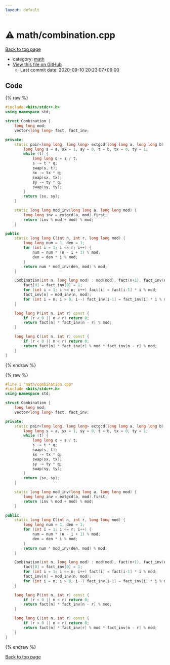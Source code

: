 ```yaml
---
layout: default
---
```


<!-- mathjax config similar to math.stackexchange -->
<script type="text/javascript" async
  src="https://cdnjs.cloudflare.com/ajax/libs/mathjax/2.7.5/MathJax.js?config=TeX-MML-AM_CHTML">
</script>
<script type="text/x-mathjax-config">
  MathJax.Hub.Config({
    TeX: { equationNumbers: { autoNumber: "AMS" }},
    tex2jax: {
      inlineMath: [ ['$','$'] ],
      processEscapes: true
    },
    "HTML-CSS": { matchFontHeight: false },
    displayAlign: "left",
    displayIndent: "2em"
  });
</script>

<script type="text/javascript" src="https://cdnjs.cloudflare.com/ajax/libs/jquery/3.4.1/jquery.min.js"></script>
<script src="https://cdn.jsdelivr.net/npm/jquery-balloon-js@1.1.2/jquery.balloon.min.js" integrity="sha256-ZEYs9VrgAeNuPvs15E39OsyOJaIkXEEt10fzxJ20+2I=" crossorigin="anonymous"></script>
<script type="text/javascript" src="../../assets/js/copy-button.js"></script>
<link rel="stylesheet" href="../../assets/css/copy-button.css" />


# :warning: math/combination.cpp

<a href="../../index.html">Back to top page</a>

* category: <a href="../../index.html#7e676e9e663beb40fd133f5ee24487c2">math</a>
* <a href="{{ site.github.repository_url }}/blob/master/math/combination.cpp">View this file on GitHub</a>
    - Last commit date: 2020-09-10 20:23:07+09:00




## Code

<a id="unbundled"></a>
{% raw %}
```cpp
#include <bits/stdc++.h>
using namespace std;

struct Combination {
    long long mod;
    vector<long long> fact, fact_inv;

private:
    static pair<long long, long long> extgcd(long long a, long long b) {
        long long s = a, sx = 1, sy = 0, t = b, tx = 0, ty = 1;
        while (t) {
            long long q = s / t;
            s -= t * q;
            swap(s, t);
            sx -= tx * q;
            swap(sx, tx);
            sy -= ty * q;
            swap(sy, ty);
        }
        return {sx, sy};
    }

    static long long mod_inv(long long a, long long mod) {
        long long inv = extgcd(a, mod).first;
        return (inv % mod + mod) % mod;
    }

public:
    static long long C(int n, int r, long long mod) {
        long long num = 1, den = 1;
        for (int i = 1; i <= r; i++) {
            num = num * (n - i + 1) % mod;
            den = den * i % mod;
        }
        return num * mod_inv(den, mod) % mod;
    }

    Combination(int n, long long mod) : mod(mod), fact(n+1), fact_inv(n+1) {
        fact[0] = fact_inv[0] = 1;
        for (int i = 1; i <= n; i++) fact[i] = fact[i-1] * i % mod;
        fact_inv[n] = mod_inv(n, mod);
        for (int i = n; i > 0; i--) fact_inv[i-1] = fact_inv[i] * i % mod;
    }

    long long P(int n, int r) const {
        if (r < 0 || n < r) return 0;
        return fact[n] * fact_inv[n - r] % mod;
    }

    long long C(int n, int r) const {
        if (r < 0 || n < r) return 0;
        return fact[n] * fact_inv[r] % mod * fact_inv[n - r] % mod;
    }
}
```
{% endraw %}

<a id="bundled"></a>
{% raw %}
```cpp
#line 1 "math/combination.cpp"
#include <bits/stdc++.h>
using namespace std;

struct Combination {
    long long mod;
    vector<long long> fact, fact_inv;

private:
    static pair<long long, long long> extgcd(long long a, long long b) {
        long long s = a, sx = 1, sy = 0, t = b, tx = 0, ty = 1;
        while (t) {
            long long q = s / t;
            s -= t * q;
            swap(s, t);
            sx -= tx * q;
            swap(sx, tx);
            sy -= ty * q;
            swap(sy, ty);
        }
        return {sx, sy};
    }

    static long long mod_inv(long long a, long long mod) {
        long long inv = extgcd(a, mod).first;
        return (inv % mod + mod) % mod;
    }

public:
    static long long C(int n, int r, long long mod) {
        long long num = 1, den = 1;
        for (int i = 1; i <= r; i++) {
            num = num * (n - i + 1) % mod;
            den = den * i % mod;
        }
        return num * mod_inv(den, mod) % mod;
    }

    Combination(int n, long long mod) : mod(mod), fact(n+1), fact_inv(n+1) {
        fact[0] = fact_inv[0] = 1;
        for (int i = 1; i <= n; i++) fact[i] = fact[i-1] * i % mod;
        fact_inv[n] = mod_inv(n, mod);
        for (int i = n; i > 0; i--) fact_inv[i-1] = fact_inv[i] * i % mod;
    }

    long long P(int n, int r) const {
        if (r < 0 || n < r) return 0;
        return fact[n] * fact_inv[n - r] % mod;
    }

    long long C(int n, int r) const {
        if (r < 0 || n < r) return 0;
        return fact[n] * fact_inv[r] % mod * fact_inv[n - r] % mod;
    }
}

```
{% endraw %}

<a href="../../index.html">Back to top page</a>

